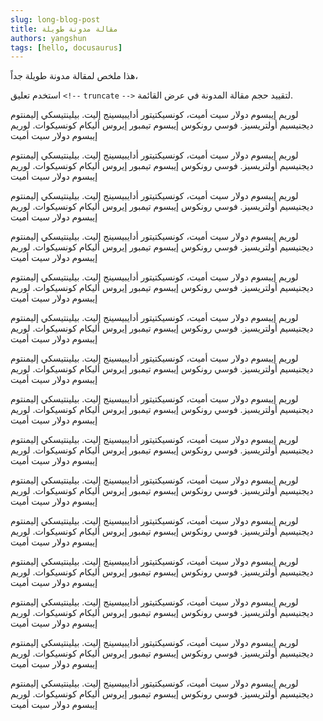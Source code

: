 ```yaml
---
slug: long-blog-post
title: مقالة مدونة طويلة
authors: yangshun
tags: [hello, docusaurus]
---
```


هذا ملخص لمقالة مدونة طويلة جداً،

استخدم تعليق `<!--` `truncate` `-->` لتقييد حجم مقالة المدونة في عرض القائمة.

<!-- truncate -->

لوريم إيبسوم دولار سيت أميت، كونسيكتيتور أدايبيسينج إليت. بيلينتيسكي إليمنتوم ديجنيسيم أولتريسيز. فوسي رونكوس إيبسوم تيمبور إيروس أليكام كونسيكوات. لوريم إيبسوم دولار سيت أميت

لوريم إيبسوم دولار سيت أميت، كونسيكتيتور أدايبيسينج إليت. بيلينتيسكي إليمنتوم ديجنيسيم أولتريسيز. فوسي رونكوس إيبسوم تيمبور إيروس أليكام كونسيكوات. لوريم إيبسوم دولار سيت أميت

لوريم إيبسوم دولار سيت أميت، كونسيكتيتور أدايبيسينج إليت. بيلينتيسكي إليمنتوم ديجنيسيم أولتريسيز. فوسي رونكوس إيبسوم تيمبور إيروس أليكام كونسيكوات. لوريم إيبسوم دولار سيت أميت

لوريم إيبسوم دولار سيت أميت، كونسيكتيتور أدايبيسينج إليت. بيلينتيسكي إليمنتوم ديجنيسيم أولتريسيز. فوسي رونكوس إيبسوم تيمبور إيروس أليكام كونسيكوات. لوريم إيبسوم دولار سيت أميت

لوريم إيبسوم دولار سيت أميت، كونسيكتيتور أدايبيسينج إليت. بيلينتيسكي إليمنتوم ديجنيسيم أولتريسيز. فوسي رونكوس إيبسوم تيمبور إيروس أليكام كونسيكوات. لوريم إيبسوم دولار سيت أميت

لوريم إيبسوم دولار سيت أميت، كونسيكتيتور أدايبيسينج إليت. بيلينتيسكي إليمنتوم ديجنيسيم أولتريسيز. فوسي رونكوس إيبسوم تيمبور إيروس أليكام كونسيكوات. لوريم إيبسوم دولار سيت أميت

لوريم إيبسوم دولار سيت أميت، كونسيكتيتور أدايبيسينج إليت. بيلينتيسكي إليمنتوم ديجنيسيم أولتريسيز. فوسي رونكوس إيبسوم تيمبور إيروس أليكام كونسيكوات. لوريم إيبسوم دولار سيت أميت

لوريم إيبسوم دولار سيت أميت، كونسيكتيتور أدايبيسينج إليت. بيلينتيسكي إليمنتوم ديجنيسيم أولتريسيز. فوسي رونكوس إيبسوم تيمبور إيروس أليكام كونسيكوات. لوريم إيبسوم دولار سيت أميت

لوريم إيبسوم دولار سيت أميت، كونسيكتيتور أدايبيسينج إليت. بيلينتيسكي إليمنتوم ديجنيسيم أولتريسيز. فوسي رونكوس إيبسوم تيمبور إيروس أليكام كونسيكوات. لوريم إيبسوم دولار سيت أميت

لوريم إيبسوم دولار سيت أميت، كونسيكتيتور أدايبيسينج إليت. بيلينتيسكي إليمنتوم ديجنيسيم أولتريسيز. فوسي رونكوس إيبسوم تيمبور إيروس أليكام كونسيكوات. لوريم إيبسوم دولار سيت أميت

لوريم إيبسوم دولار سيت أميت، كونسيكتيتور أدايبيسينج إليت. بيلينتيسكي إليمنتوم ديجنيسيم أولتريسيز. فوسي رونكوس إيبسوم تيمبور إيروس أليكام كونسيكوات. لوريم إيبسوم دولار سيت أميت

لوريم إيبسوم دولار سيت أميت، كونسيكتيتور أدايبيسينج إليت. بيلينتيسكي إليمنتوم ديجنيسيم أولتريسيز. فوسي رونكوس إيبسوم تيمبور إيروس أليكام كونسيكوات. لوريم إيبسوم دولار سيت أميت

لوريم إيبسوم دولار سيت أميت، كونسيكتيتور أدايبيسينج إليت. بيلينتيسكي إليمنتوم ديجنيسيم أولتريسيز. فوسي رونكوس إيبسوم تيمبور إيروس أليكام كونسيكوات. لوريم إيبسوم دولار سيت أميت

لوريم إيبسوم دولار سيت أميت، كونسيكتيتور أدايبيسينج إليت. بيلينتيسكي إليمنتوم ديجنيسيم أولتريسيز. فوسي رونكوس إيبسوم تيمبور إيروس أليكام كونسيكوات. لوريم إيبسوم دولار سيت أميت

لوريم إيبسوم دولار سيت أميت، كونسيكتيتور أدايبيسينج إليت. بيلينتيسكي إليمنتوم ديجنيسيم أولتريسيز. فوسي رونكوس إيبسوم تيمبور إيروس أليكام كونسيكوات. لوريم إيبسوم دولار سيت أميت
